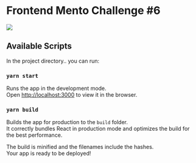 # Frontend Mento Challenge #6
![](https://repository-images.githubusercontent.com/268180119/41965780-a2df-11ea-817e-f55c19de389e)
## Available Scripts

In the project directory.. you can run:

### `yarn start`

Runs the app in the development mode.<br />
Open [http://localhost:3000](http://localhost:3000) to view it in the browser.

### `yarn build`

Builds the app for production to the `build` folder.<br />
It correctly bundles React in production mode and optimizes the build for the best performance.

The build is minified and the filenames include the hashes.<br />
Your app is ready to be deployed!


